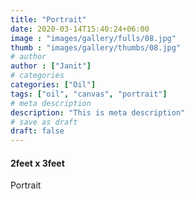 ```yaml
---
title: "Portrait"
date: 2020-03-14T15:40:24+06:00
image : "images/gallery/fulls/08.jpg"
thumb : "images/gallery/thumbs/08.jpg"
# author
author : ["Janit"]
# categories
categories: ["Oil"]
tags: ["oil", "canvas", "portrait"]
# meta description
description: "This is meta description"
# save as draft
draft: false
---
```

#### 2feet x 3feet
Portrait